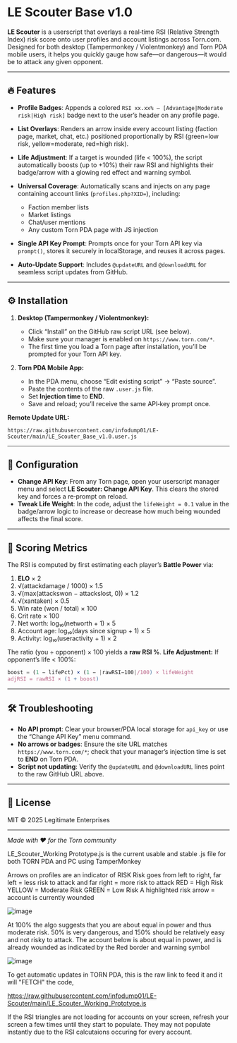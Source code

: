 
# LE Scouter Base v1.0

**LE Scouter** is a userscript that overlays a real‑time RSI (Relative Strength Index) risk score onto user profiles and account listings across Torn.com. Designed for both desktop (Tampermonkey / Violentmonkey) and Torn PDA mobile users, it helps you quickly gauge how safe—or dangerous—it would be to attack any given opponent.

---

## 🔥 Features

* **Profile Badges**: Appends a colored `RSI xx.xx% — [Advantage|Moderate risk|High risk]` badge next to the user’s header on any profile page.
* **List Overlays**: Renders an arrow inside every account listing (faction page, market, chat, etc.) positioned proportionally by RSI (green=low risk, yellow=moderate, red=high risk).
* **Life Adjustment**: If a target is wounded (life < 100%), the script automatically boosts (up to +10%) their raw RSI and highlights their badge/arrow with a glowing red effect and warning symbol.
* **Universal Coverage**: Automatically scans and injects on any page containing account links (`profiles.php?XID=`), including:

  * Faction member lists
  * Market listings
  * Chat/user mentions
  * Any custom Torn PDA page with JS injection
* **Single API Key Prompt**: Prompts once for your Torn API key via `prompt()`, stores it securely in localStorage, and reuses it across pages.
* **Auto‑Update Support**: Includes `@updateURL` and `@downloadURL` for seamless script updates from GitHub.

---

## ⚙️ Installation

1. **Desktop (Tampermonkey / Violentmonkey):**

   * Click “Install” on the GitHub raw script URL (see below).
   * Make sure your manager is enabled on `https://www.torn.com/*`.
   * The first time you load a Torn page after installation, you’ll be prompted for your Torn API key.

2. **Torn PDA Mobile App:**

   * In the PDA menu, choose “Edit existing script” → “Paste source”.
   * Paste the contents of the raw `.user.js` file.
   * Set **Injection time** to **END**.
   * Save and reload; you’ll receive the same API‑key prompt once.

**Remote Update URL:**

```
https://raw.githubusercontent.com/infodump01/LE-Scouter/main/LE_Scouter_Base_v1.0.user.js
```

---

## 🔑 Configuration

* **Change API Key**: From any Torn page, open your userscript manager menu and select **LE Scouter: Change API Key**. This clears the stored key and forces a re‑prompt on reload.
* **Tweak Life Weight**: In the code, adjust the `lifeWeight = 0.1` value in the badge/arrow logic to increase or decrease how much being wounded affects the final score.

---

## 🧮 Scoring Metrics

The RSI is computed by first estimating each player’s **Battle Power** via:

1. **ELO** × 2
2. √(attackdamage / 1000) × 1.5
3. √(max(attackswon − attackslost, 0)) × 1.2
4. √(xantaken) × 0.5
5. Win rate (won / total) × 100
6. Crit rate × 100
7. Net worth: log₁₀(networth + 1) × 5
8. Account age: log₁₀(days since signup + 1) × 5
9. Activity: log₁₀(useractivity + 1) × 2

The ratio (you ÷ opponent) × 100 yields a **raw RSI %**.
**Life Adjustment:** If opponent’s life < 100%:

```js
boost = (1 − lifePct) × (1 − |rawRSI−100|/100) × lifeWeight
adjRSI = rawRSI × (1 + boost)
```

---

## 🛠️ Troubleshooting

* **No API prompt**: Clear your browser/PDA local storage for `api_key` or use the “Change API Key” menu command.
* **No arrows or badges**: Ensure the site URL matches `https://www.torn.com/*`; check that your manager’s injection time is set to **END** on Torn PDA.
* **Script not updating**: Verify the `@updateURL` and `@downloadURL` lines point to the raw GitHub URL above.

---

## 📄 License

MIT © 2025 Legitimate Enterprises

---

*Made with ❤️ for the Torn community*
















































LE_Scouter_Working Prototype.js is the current usable and stable .js file for both TORN PDA and PC using TamperMonkey

Arrows on profiles are an indicator of RISK
Risk goes from left to right, far left = less risk to attack and far right = more risk to attack
RED = High Risk
YELLOW = Moderate Risk
GREEN = Low Risk
A highlighted risk arrow = account is currently wounded

![image](https://github.com/user-attachments/assets/c0072979-63b6-4836-a05a-5073aac203bd)

At 100% the algo suggests that you are about equal in power and thus moderate risk. 50% is very dangerous, and 150% should be relatively easy and not risky to attack. The account below is about equal in power, and is already wounded as indicated by the Red border and warning symbol 

![image](https://github.com/user-attachments/assets/fa653f07-a7ea-4d71-9c42-d2868d7ff05d)

To get automatic updates in TORN PDA, this is the raw link to feed it and it will "FETCH" the code,

https://raw.githubusercontent.com/infodump01/LE-Scouter/main/LE_Scouter_Working_Prototype.js

If the RSI triangles are not loading for accounts on your screen, refresh your screen a few times until they start to populate.  They may not populate instantly due to the RSI calcutaions occuring for every account.
